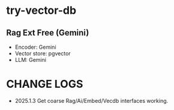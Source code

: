 # try-vector-db

## Rag Ext Free (Gemini)
* Encoder: Gemini
* Vector store: pgvector
* LLM: Gemini

# CHANGE LOGS
* 2025.1.3 Get coarse Rag/Ai/Embed/Vecdb interfaces working.